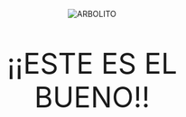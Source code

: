 <p align="center">
  <img src="https://cdna.artstation.com/p/assets/covers/images/002/727/732/large/lurils-eduardo-pixelartcopia.jpg?1465016279" alt="ARBOLITO"/>
</p>
<p align="center" style="font-size: 50px; text-align: center;">
  ¡¡ESTE ES EL BUENO!!
</p>
